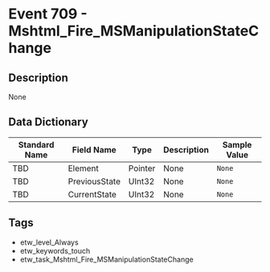 # Event 709 - Mshtml_Fire_MSManipulationStateChange

## Description
None

## Data Dictionary
|Standard Name|Field Name|Type|Description|Sample Value|
|---|---|---|---|---|
|TBD|Element|Pointer|None|`None`|
|TBD|PreviousState|UInt32|None|`None`|
|TBD|CurrentState|UInt32|None|`None`|

## Tags
* etw_level_Always
* etw_keywords_touch
* etw_task_Mshtml_Fire_MSManipulationStateChange